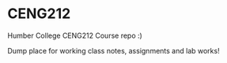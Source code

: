 # CENG212

Humber College CENG212 Course repo :)

Dump place for working class notes, assignments and lab works!
